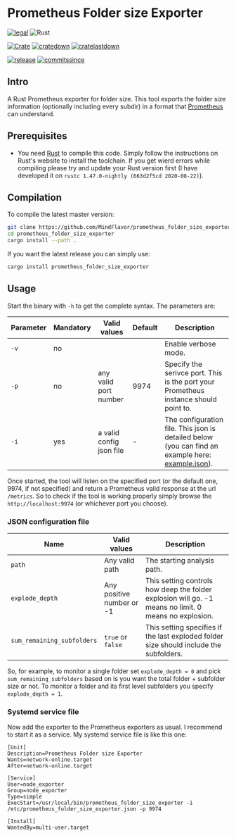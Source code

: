 # Prometheus Folder size Exporter

[![legal](https://img.shields.io/github/license/mindflavor/prometheus_folder_size_exporter.svg)](LICENSE) 
![Rust](https://github.com/MindFlavor/prometheus_folder_size_exporter/workflows/Rust/badge.svg)

[![Crate](https://img.shields.io/crates/v/prometheus_folder_size_exporter.svg)](https://crates.io/crates/prometheus_folder_size_exporter) [![cratedown](https://img.shields.io/crates/d/prometheus_folder_size_exporter.svg)](https://crates.io/crates/prometheus_folder_size_exporter) [![cratelastdown](https://img.shields.io/crates/dv/prometheus_folder_size_exporter.svg)](https://crates.io/crates/prometheus_folder_size_exporter)

[![release](https://img.shields.io/github/release/MindFlavor/prometheus_folder_size_exporter.svg)](https://github.com/MindFlavor/prometheus_folder_size_exporter/releases/tag/0.3.0)
[![commitssince](https://img.shields.io/github/commits-since/mindflavor/prometheus_folder_size_exporter/0.3.0.svg)](https://img.shields.io/github/commits-since/mindflavor/prometheus_folder_size_exporter/0.3.0.svg)

## Intro

A Rust Prometheus exporter for folder size. This tool exports the folder size information (optionally including every subdir) in a format that [Prometheus](https://prometheus.io/) can understand. 

## Prerequisites 

* You need [Rust](https://www.rust-lang.org/) to compile this code. Simply follow the instructions on Rust's website to install the toolchain. If you get wierd errors while compiling please try and update your Rust version first (I have developed it on `rustc 1.47.0-nightly (663d2f5cd 2020-08-22)`). 

## Compilation

To compile the latest master version:

```bash
git clone https://github.com/MindFlavor/prometheus_folder_size_exporter.git
cd prometheus_folder_size_exporter
cargo install --path .
```

If you want the latest release you can simply use:

```bash
cargo install prometheus_folder_size_exporter
```

## Usage

Start the binary with `-h` to get the complete syntax. The parameters are:

| Parameter | Mandatory | Valid values | Default | Description |
| -- | -- | -- | -- | -- | 
| `-v` | no | <switch> | | Enable verbose mode.
| `-p` | no | any valid port number | 9974 | Specify the serivce port. This is the port your Prometheus instance should point to.
| `-i` | yes | a valid config json file | - | The configuration file. This json is detailed below (you can find an example here: [example.json](example.json)).

Once started, the tool will listen on the specified port (or the default one, 9974, if not specified) and return a Prometheus valid response at the url `/metrics`. So to check if the tool is working properly simply browse the `http://localhost:9974` (or whichever port you choose).

### JSON configuration file

Name | Valid values | Description
-- | -- | --
`path` | Any valid path | The starting analysis path.
`explode_depth` | Any positive number or -1 | This setting controls how deep the folder explosion will go. -1 means no limit. 0 means no explosion.
`sum_remaining_subfolders` | `true` or `false` | This setting specifies if the last exploded folder size should include the subfolders. 

So, for example, to monitor a single folder set `explode_depth = 0` and pick `sum_remaining_subfolders` based on is you want the total folder + subfolder size or not.
To monitor a folder and its first level subfolders you specify `explode_depth = 1`.

### Systemd service file

Now add the exporter to the Prometheus exporters as usual. I recommend to start it as a service. My systemd service file is like this one:

```
[Unit]
Description=Prometheus Folder size Exporter
Wants=network-online.target
After=network-online.target

[Service]
User=node_exporter
Group=node_exporter
Type=simple
ExecStart=/usr/local/bin/prometheus_folder_size_exporter -i /etc/prometheus_folder_size_exporter.json -p 9974

[Install]
WantedBy=multi-user.target
```

